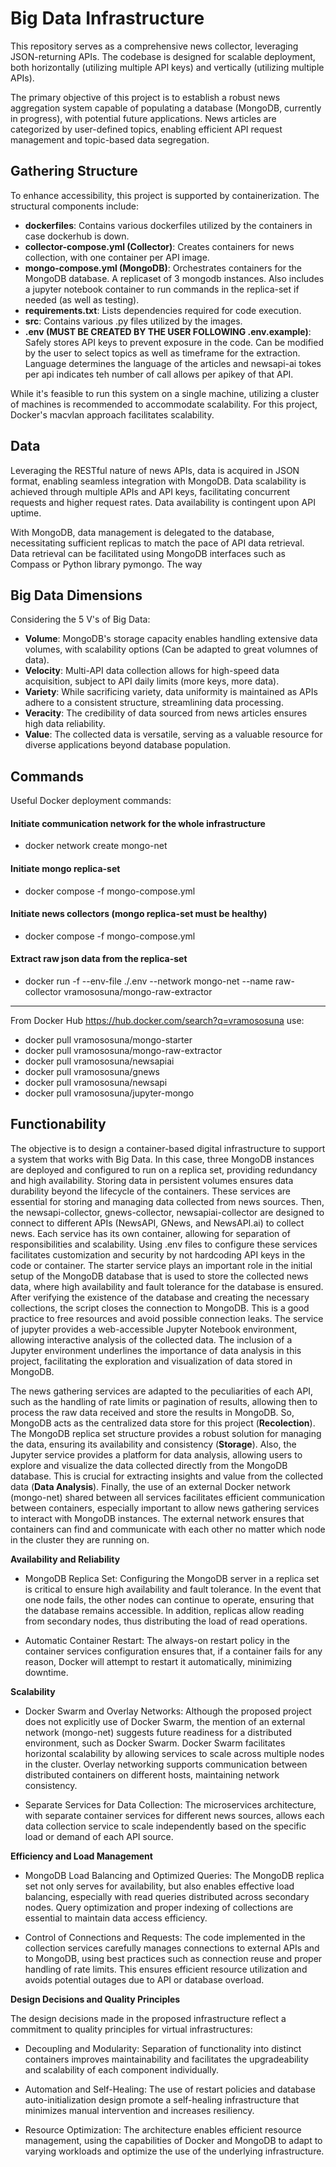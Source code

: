 # Big Data Infrastructure

This repository serves as a comprehensive news collector, leveraging JSON-returning APIs. The codebase is designed for scalable deployment, both horizontally (utilizing multiple API keys) and vertically (utilizing multiple APIs).

The primary objective of this project is to establish a robust news aggregation system capable of populating a database (MongoDB, currently in progress), with potential future applications. News articles are categorized by user-defined topics, enabling efficient API request management and topic-based data segregation.

## Gathering Structure

To enhance accessibility, this project is supported by containerization. The structural components include:

- **dockerfiles**: Contains various dockerfiles utilized by the containers in case dockerhub is down.
- **collector-compose.yml (Collector)**: Creates containers for news collection, with one container per API image.
- **mongo-compose.yml (MongoDB)**: Orchestrates containers for the MongoDB database. A replicaset of 3 mongodb instances. Also includes a jupyter notebook container to run commands in the replica-set if needed (as well as testing).
- **requirements.txt**: Lists dependencies required for code execution.
- **src**: Contains various .py files utilized by the images.
- **.env (MUST BE CREATED BY THE USER FOLLOWING .env.example)**: Safely stores API keys to prevent exposure in the code. Can be modified by the user to select topics as well as timeframe for the extraction. Language determines the language of the articles and newsapi-ai tokes per api indicates teh number of call allows per apikey of that API. 

While it's feasible to run this system on a single machine, utilizing a cluster of machines is recommended to accommodate scalability. For this project, Docker's macvlan approach facilitates scalability.

## Data

Leveraging the RESTful nature of news APIs, data is acquired in JSON format, enabling seamless integration with MongoDB. Data scalability is achieved through multiple APIs and API keys, facilitating concurrent requests and higher request rates. Data availability is contingent upon API uptime.

With MongoDB, data management is delegated to the database, necessitating sufficient replicas to match the pace of API data retrieval. Data retrieval can be facilitated using MongoDB interfaces such as Compass or Python library pymongo. The way 

## Big Data Dimensions

Considering the 5 V's of Big Data:

- **Volume**: MongoDB's storage capacity enables handling extensive data volumes, with scalability options (Can be adapted to great volumnes of data).
- **Velocity**: Multi-API data collection allows for high-speed data acquisition, subject to API daily limits (more keys, more data).
- **Variety**: While sacrificing variety, data uniformity is maintained as APIs adhere to a consistent structure, streamlining data processing.
- **Veracity**: The credibility of data sourced from news articles ensures high data reliability.
- **Value**: The collected data is versatile, serving as a valuable resource for diverse applications beyond database population.

## Commands

Useful Docker deployment commands:
#### Initiate communication network for the whole infrastructure
- docker network create mongo-net
#### Initiate mongo replica-set
- docker compose -f mongo-compose.yml
#### Initiate news collectors (mongo replica-set must be healthy)
- docker compose -f mongo-compose.yml
#### Extract raw json data from the replica-set
- docker run -f --env-file ./.env --network mongo-net --name raw-collector vramososuna/mongo-raw-extractor

----
From Docker Hub https://hub.docker.com/search?q=vramososuna use:

- docker pull vramososuna/mongo-starter
- docker pull vramososuna/mongo-raw-extractor
- docker pull vramososuna/newsapiai
- docker pull vramososuna/gnews
- docker pull vramososuna/newsapi
- docker pull vramososuna/jupyter-mongo

## Functionability

The objective is to design a container-based digital infrastructure to support a system that works with Big Data. In this case, three MongoDB instances are deployed and configured to run on a replica set, providing redundancy and high availability. Storing data in persistent volumes ensures data durability beyond the lifecycle of the containers. These services are essential for storing and managing data collected from news sources. Then, the newsapi-collector, gnews-collector, newsapiai-collector are designed to connect to different APIs (NewsAPI, GNews, and NewsAPI.ai) to collect news. Each service has its own container, allowing for separation of responsibilities and scalability. Using .env files to configure these services facilitates customization and security by not hardcoding API keys in the code or container. The starter service plays an important role in the initial setup of the MongoDB database that is used to store the collected news data, where high availability and fault tolerance for the database is ensured. After verifying the existence of the database and creating the necessary collections, the script closes the connection to MongoDB. This is a good practice to free resources and avoid possible connection leaks. The service of jupyter provides a web-accessible Jupyter Notebook environment, allowing interactive analysis of the collected data. The inclusion of a Jupyter environment underlines the importance of data analysis in this project, facilitating the exploration and visualization of data stored in MongoDB.

The news gathering services are adapted to the peculiarities of each API, such as the handling of rate limits or pagination of results, allowing then to process the raw data received and store the results in MongoDB. So, MongoDB acts as the centralized data store for this project (**Recolection**). The MongoDB replica set structure provides a robust solution for managing the data, ensuring its availability and consistency (**Storage**). Also, the Jupyter service provides a platform for data analysis, allowing users to explore and visualize the data collected directly from the MongoDB database. This is crucial for extracting insights and value from the collected data (**Data Analysis**). Finally, the use of an external Docker network (mongo-net) shared between all services facilitates efficient communication between containers, especially important to allow news gathering services to interact with MongoDB instances. The external network ensures that containers can find and communicate with each other no matter which node in the cluster they are running on.

**Availability and Reliability**

- MongoDB Replica Set: Configuring the MongoDB server in a replica set is critical to ensure high availability and fault tolerance. In the event that one node fails, the other nodes can continue to operate, ensuring that the database remains accessible. In addition, replicas allow reading from secondary nodes, thus distributing the load of read operations.

- Automatic Container Restart: The always-on restart policy in the container services configuration ensures that, if a container fails for any reason, Docker will attempt to restart it automatically, minimizing downtime.

**Scalability**

- Docker Swarm and Overlay Networks: Although the proposed project does not explicitly use of Docker Swarm, the mention of an external network (mongo-net) suggests future readiness for a distributed environment, such as Docker Swarm. Docker Swarm facilitates horizontal scalability by allowing services to scale across multiple nodes in the cluster. Overlay networking supports communication between distributed containers on different hosts, maintaining network consistency.

- Separate Services for Data Collection: The microservices architecture, with separate container services for different news sources, allows each data collection service to scale independently based on the specific load or demand of each API source.

**Efficiency and Load Management**

- MongoDB Load Balancing and Optimized Queries: The MongoDB replica set not only serves for availability, but also enables effective load balancing, especially with read queries distributed across secondary nodes. Query optimization and proper indexing of collections are essential to maintain data access efficiency.

- Control of Connections and Requests: The code implemented in the collection services carefully manages connections to external APIs and to MongoDB, using best practices such as connection reuse and proper handling of rate limits. This ensures efficient resource utilization and avoids potential outages due to API or database overload.

**Design Decisions and Quality Principles**

The design decisions made in the proposed infrastructure reflect a commitment to quality principles for virtual infrastructures:

- Decoupling and Modularity: Separation of functionality into distinct containers improves maintainability and facilitates the upgradeability and scalability of each component individually.

- Automation and Self-Healing: The use of restart policies and database auto-initialization design promote a self-healing infrastructure that minimizes manual intervention and increases resiliency.

- Resource Optimization: The architecture enables efficient resource management, using the capabilities of Docker and MongoDB to adapt to varying workloads and optimize the use of the underlying infrastructure.
